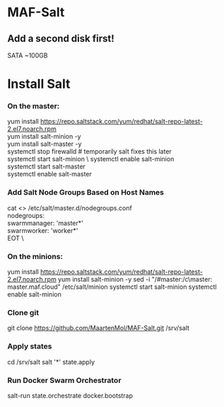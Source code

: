 # MAF-Salt
## Add a second disk first!
SATA ~100GB

# Install Salt
### On the master:
yum install https://repo.saltstack.com/yum/redhat/salt-repo-latest-2.el7.noarch.rpm \
yum install salt-minion -y \
yum install salt-master -y \
systemctl stop firewalld    # temporarily salt fixes this later \
systemctl start salt-minion \ 
systemctl enable salt-minion \
systemctl start salt-master \
systemctl enable salt-master 

### Add Salt Node Groups Based on Host Names
cat <<EOT >> /etc/salt/master.d/nodegroups.conf  \
nodegroups: \
  swarmmanager: 'master*' \
  swarmworker: 'worker*' \
EOT  \
  
### On the minions:
yum install https://repo.saltstack.com/yum/redhat/salt-repo-latest-2.el7.noarch.rpm
yum install salt-minion -y
sed -i "/#master:/c\master: master.maf.cloud" /etc/salt/minion
systemctl start salt-minion
systemctl enable salt-minion

### Clone git
git clone https://github.com/MaartenMol/MAF-Salt.git /srv/salt

### Apply states
cd /srv/salt
salt '*' state.apply

### Run Docker Swarm Orchestrator
salt-run state.orchestrate docker.bootstrap
